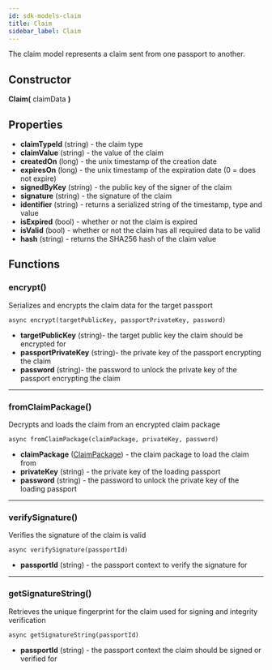 ```yaml
---
id: sdk-models-claim
title: Claim
sidebar_label: Claim
---
```


The claim model represents a claim sent from one passport to another.

## Constructor
**Claim(** claimData **)**

## Properties

- **claimTypeId** (string) - the claim type
- **claimValue** (string) - the value of the claim
- **createdOn** (long) - the unix timestamp of the creation date
- **expiresOn** (long) - the unix timestamp of the expiration date (0 = does not expire)
- **signedByKey** (string) - the public key of the signer of the claim
- **signature** (string) - the signature of the claim
- **identifier** (string) - returns a serialized string of the timestamp, type and value
- **isExpired** (bool) - whether or not the claim is expired
- **isValid** (bool) - whether or not the claim has all required data to be valid
- **hash** (string) - returns the SHA256 hash of the claim value

## Functions

### encrypt()
Serializes and encrypts the claim data for the target passport
```
async encrypt(targetPublicKey, passportPrivateKey, password)
```
- **targetPublicKey** (string)- the target public key the claim should be encrypted for
- **passportPrivateKey** (string)- the private key of the passport encrypting the claim
- **password** (string)- the password to unlock the private key of the passport encrypting the claim

---

### fromClaimPackage()
Decrypts and loads the claim from an encrypted claim package
```
async fromClaimPackage(claimPackage, privateKey, password)
```
- **claimPackage** (<a href='sdk-models-claimpackage'>ClaimPackage</a>) - the claim package to load the claim from
- **privateKey** (string) - the private key of the loading passport
- **password** (string) - the password to unlock the private key of the loading passport

---

### verifySignature()
Verifies the signature of the claim is valid
```
async verifySignature(passportId)
```
- **passportId** (string) - the passport context to verify the signature for

---

### getSignatureString()
Retrieves the unique fingerprint for the claim used for signing and integrity verification
```
async getSignatureString(passportId)
```
- **passportId** (string) - the passport context the claim should be signed or verified for


